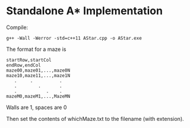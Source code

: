 # Standalone A* Implementation

Compile:
```
g++ -Wall -Werror -std=c++11 AStar.cpp -o AStar.exe
```

The format for a maze is


```
startRow,startCol
endRow,endCol
maze00,maze01,...,maze0N
maze10,maze11,...,maze1N
   .     .          .
   .        .       .
   .           .    .
mazeM0,mazeM1,...,MazeMN
```

Walls are 1, spaces are 0

Then set the contents of whichMaze.txt to the filename (with extension).